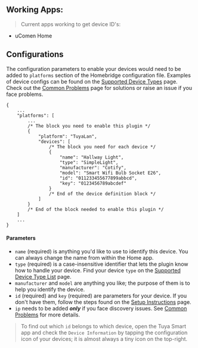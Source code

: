## Working Apps:
> Current apps working to get device ID's:
- uComen Home




## Configurations
The configuration parameters to enable your devices would need to be added to `platforms` section of the Homebridge configuration file. Examples of device configs can be found on the [Supported Device Types](https://github.com/iRayanKhan/homebridge-tuya/wiki/Supported-Device-Types) page. Check out the [Common Problems](https://github.com/iRayanKhan/homebridge-tuya/wiki/Common-Problems) page for solutions or raise an issue if you face problems.
```json5
{
    ...
    "platforms": [
        ...
        /* The block you need to enable this plugin */
        {
            "platform": "TuyaLan",
            "devices": [
                /* The block you need for each device */
                {
                    "name": "Hallway Light",
                    "type": "SimpleLight",
                    "manufacturer": "Cotify",
                    "model": "Smart Wifi Bulb Socket E26",
                    "id": "011233455677899abbcd",
                    "key": "0123456789abcdef"
                }
                /* End of the device definition block */ 
            ]
        }
        /* End of the block needed to enable this plugin */
    ]
    ...
}
```
#### Parameters
* `name` (required) is anything you'd like to use to identify this device. You can always change the name from within the Home app.
* `type` (required) is a case-insensitive identifier that lets the plugin know how to handle your device. Find your device `type` on the [Supported Device Type List](https://github.com/iRayanKhan/homebridge-tuya/wiki/Supported-Device-Types) page.
* `manufacturer` and `model` are anything you like; the purpose of them is to help you identify the device.
* `id` (required) and `key` (required) are parameters for your device. If you don't have them, follow the steps found on the [Setup Instructions](https://github.com/iRayanKgan/homebridge-tuya/wiki/Setup-Instructions) page.
* `ip` needs to be added **_only_** if you face discovery issues. See [Common Problems](https://github.com/iRayanKhan/homebridge-tuya/wiki/Common-Problems) for more details.   

> To find out which `id` belongs to which device, open the Tuya Smart app and check the `Device Information` by tapping the configuration icon of your devices; it is almost always a tiny icon on the top-right.
